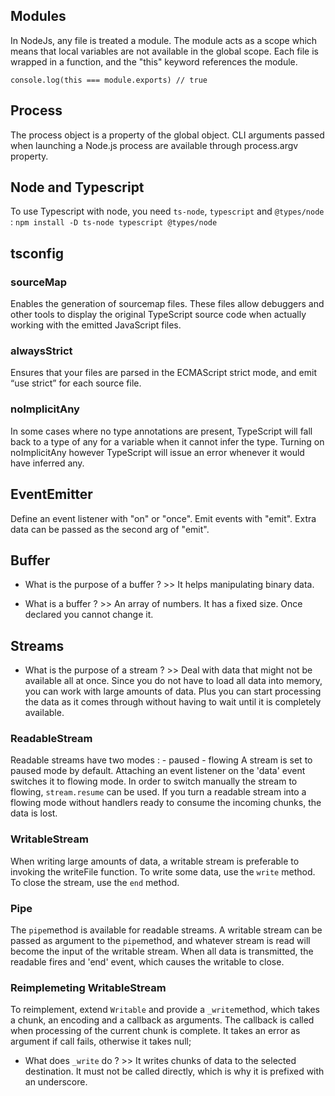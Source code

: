 ## Modules

In NodeJs, any file is treated a module. The module acts as a scope which means that local variables are not available in the global scope.
Each file is wrapped in a function, and the "this" keyword references the module.

`console.log(this === module.exports) // true`

## Process

The process object is a property of the global object. CLI arguments passed when launching a Node.js process are available through process.argv property.

## Node and Typescript

To use Typescript with node, you need `ts-node`, `typescript` and `@types/node` : `npm install -D ts-node typescript @types/node`

## tsconfig

### sourceMap

Enables the generation of sourcemap files. These files allow debuggers and other tools to display the original TypeScript source code when actually working with the emitted JavaScript files.

### alwaysStrict

Ensures that your files are parsed in the ECMAScript strict mode, and emit “use strict” for each source file.

### noImplicitAny

In some cases where no type annotations are present, TypeScript will fall back to a type of any for a variable when it cannot infer the type. Turning on noImplicitAny however TypeScript will issue an error whenever it would have inferred any.

## EventEmitter

Define an event listener with "on" or "once". Emit events with "emit". Extra data can be passed as the second arg of "emit".

## Buffer

- What is the purpose of a buffer ? >> It helps manipulating binary data.

- What is a buffer ? >> An array of numbers. It has a fixed size. Once declared you cannot change it.

## Streams

- What is the purpose of a stream ? >> Deal with data that might not be available all at once. Since you do not have to load all data into memory, you can work with large amounts of data. Plus you can start processing the data as it comes through without having to wait until it is completely available.

### ReadableStream

Readable streams have two modes : - paused - flowing
A stream is set to paused mode by default. Attaching an event listener on the 'data' event switches it to flowing mode.
In order to switch manually the stream to flowing, `stream.resume` can be used.
If you turn a readable stream into a flowing mode without handlers ready to consume the incoming chunks, the data is lost.

### WritableStream

When writing large amounts of data, a writable stream is preferable to invoking the writeFile function. To write some data, use the `write` method. To close the stream, use the `end` method.

### Pipe

The `pipe`method is available for readable streams. A writable stream can be passed as argument to the `pipe`method, and whatever stream is read will become the input of the writable stream. When all data is transmitted, the readable fires and 'end' event, which causes the writable to close.

### Reimplemeting WritableStream

To reimplement, extend `Writable` and provide a `_write`method, which takes a chunk, an encoding and a callback as arguments. The callback is called when processing of the current chunk is complete. It takes an error as argument if call fails, otherwise it takes null;

- What does `_write` do ? >> It writes chunks of data to the selected destination.
  It must not be called directly, which is why it is prefixed with an underscore.
